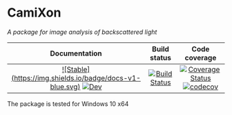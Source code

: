 # CamiXon

*A package for image analysis of backscattered light*

| **Documentation**                                                               | **Build status**                                                                                 | **Code coverage**                                                                                                                                                           
|:-------------------------------------------------------------------------------:|:-----------------------------------------------------------------------------------------------:|:-----------------------------------------------------------------------------------------------:|
| [![Stable] (https://img.shields.io/badge/docs-v1-blue.svg)](https://walra356.github.io/CamiXon.jl/stable) [![Dev](https://img.shields.io/badge/docs-dev-blue.svg)](https://walra356.github.io/CamiXon.jl/dev) | [![Build Status](https://github.com/walra356/CamiXon.jl/workflows/CI/badge.svg)](https://github.com/walra356/CamiXon.jl/actions) | [![Coverage Status](https://coveralls.io/repos/github/JuliaLang/julia/badge.svg?branch=master)](https://coveralls.io/github/JuliaLang/julia?branch=master) [![codecov][codecov-img]](https://codecov.io/github/JuliaLang/julia?branch=master)

[coveralls-img]: https://img.shields.io/coveralls/github/JuliaLang/julia/master.svg?label=coveralls
[codecov-img]: https://img.shields.io/codecov/c/github/JuliaLang/julia/master.svg?label=codecov 

The package is tested for Windows 10 x64
